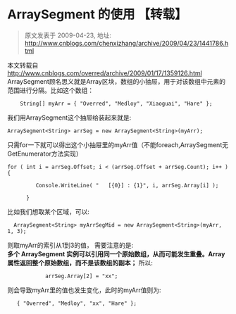 # ArraySegment 的使用 【转载】 
> 原文发表于 2009-04-23, 地址: http://www.cnblogs.com/chenxizhang/archive/2009/04/23/1441786.html 


本文转载自 <http://www.cnblogs.com/overred/archive/2009/01/17/1359126.html> ArraySegment顾名思义就是Array区块，数组的小抽屉，用于对该数组中元素的范围进行分隔。比如这个数组：
```
    String[] myArr = { "Overred", "Medloy", "Xiaoguai", "Hare" };
```
我们用ArraySegment这个抽屉给装起来就是:
```
ArraySegment<String> arrSeg = new ArraySegment<String>(myArr);
```

只需for一下就可以得出这个小抽屉里的myArr值（不能foreach,ArraySegment无GetEnumerator方法实现）
```
for ( int i = arrSeg.Offset; i < (arrSeg.Offset + arrSeg.Count); i++ )  {
```

```
         Console.WriteLine( "   [{0}] : {1}", i, arrSeg.Array[i] );
```

```
      }
```

比如我们想取某个区域，可以:
```
  ArraySegment<String> myArrSegMid = new ArraySegment<String>(myArr, 1, 3);
```

则取myArr的索引从1到3的值，
需要注意的是:  
**多个 ArraySegment 实例可以引用同一个原始数组，从而可能发生重叠。Array 属性返回整个原始数组，而不是该数组的副本；**
所以:
```
            arrSeg.Array[2] = "xx";
```

则会导致myArr里的值也发生变化，此时的myArr值则为:
```
   { "Overred", "Medloy", "xx", "Hare" };
```
















